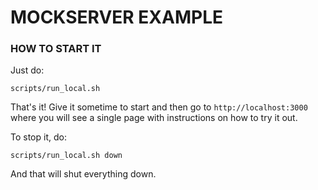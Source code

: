 # MOCKSERVER EXAMPLE

### HOW TO START IT
Just do:

    scripts/run_local.sh

That's it! Give it sometime to start and then go to `http://localhost:3000` where you will see a single page with instructions on how to try it out.

To stop it, do:

    scripts/run_local.sh down

And that will shut everything down.

